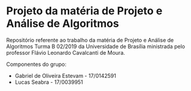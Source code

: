 # Projeto da matéria de Projeto e Análise de Algoritmos

Repositório referente ao trabalho da matéria de Projeto e Análise de Algoritmos Turma B 02/2019 da Universidade de Brasília ministrada pelo professor Flávio Leonardo Cavalcanti de Moura.

Componentes do grupo:

- Gabriel de Oliveira Estevam - 17/0142591
- Lucas Seabra - 17/0039951
